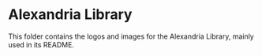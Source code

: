 # Alexandria Library

This folder contains the logos and images for the Alexandria Library, mainly used in its README.
